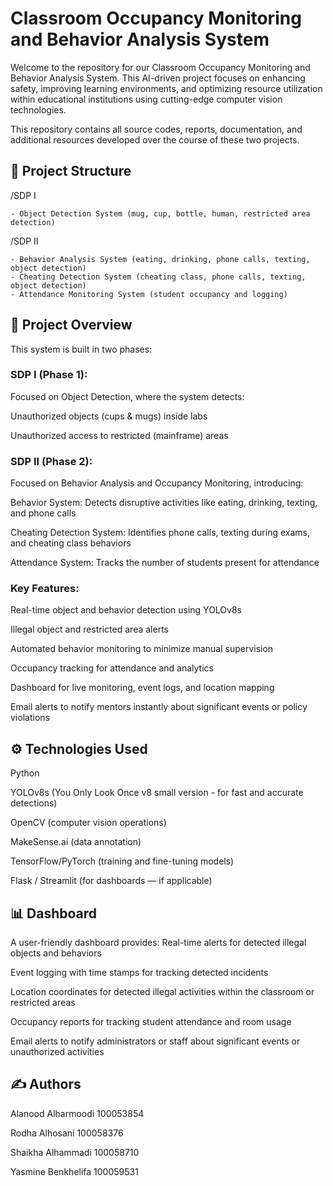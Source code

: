 # Classroom Occupancy Monitoring and Behavior Analysis System

Welcome to the repository for our Classroom Occupancy Monitoring and Behavior Analysis System.
This AI-driven project focuses on enhancing safety, improving learning environments, and optimizing resource utilization within educational institutions using cutting-edge computer vision technologies.

This repository contains all source codes, reports, documentation, and additional resources developed over the course of these two projects.


## 📁 Project Structure

/SDP I

    - Object Detection System (mug, cup, bottle, human, restricted area detection)

    
/SDP II

    - Behavior Analysis System (eating, drinking, phone calls, texting, object detection)
    - Cheating Detection System (cheating class, phone calls, texting, object detection)
    - Attendance Monitoring System (student occupancy and logging)

## 📜 Project Overview

This system is built in two phases:
### SDP I (Phase 1):
Focused on Object Detection, where the system detects:

Unauthorized objects (cups & mugs) inside labs

Unauthorized access to restricted (mainframe) areas

### SDP II (Phase 2):
Focused on Behavior Analysis and Occupancy Monitoring, introducing:

Behavior System: Detects disruptive activities like eating, drinking, texting, and phone calls

Cheating Detection System: Identifies phone calls, texting during exams, and cheating class behaviors

Attendance System: Tracks the number of students present for attendance 

### Key Features:
Real-time object and behavior detection using YOLOv8s

Illegal object and restricted area alerts

Automated behavior monitoring to minimize manual supervision

Occupancy tracking for attendance and analytics

Dashboard for live monitoring, event logs, and location mapping

Email alerts to notify mentors instantly about significant events or policy violations

## ⚙️ Technologies Used
Python

YOLOv8s (You Only Look Once v8 small version - for fast and accurate detections)

OpenCV (computer vision operations)

MakeSense.ai (data annotation)

TensorFlow/PyTorch (training and fine-tuning models)

Flask / Streamlit (for dashboards — if applicable)

## 📊 Dashboard
A user-friendly dashboard provides:
Real-time alerts for detected illegal objects and behaviors

Event logging with time stamps for tracking detected incidents

Location coordinates for detected illegal activities within the classroom or restricted areas

Occupancy reports for tracking student attendance and room usage

Email alerts to notify administrators or staff about significant events or unauthorized activities


## ✍️ Authors
Alanood Alharmoodi       100053854 

Rodha Alhosani           100058376 

Shaikha Alhammadi        100058710 

Yasmine Benkhelifa       100059531

